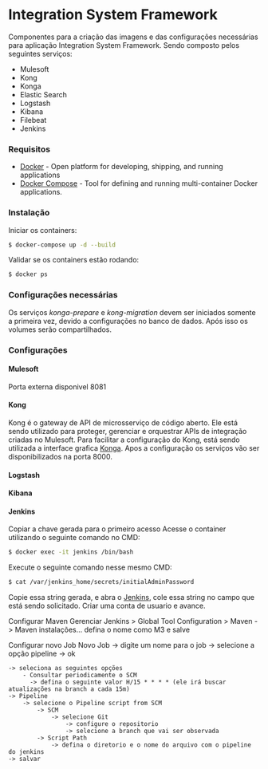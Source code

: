 # Integration System Framework

Componentes para a criação das imagens e das configurações necessárias para aplicação Integration System Framework. 
Sendo composto pelos seguintes serviços:

- Mulesoft
- Kong
- Konga
- Elastic Search
- Logstash
- Kibana
- Filebeat
- Jenkins


### Requisitos
* [Docker] - Open platform for developing, shipping, and running applications
* [Docker Compose] - Tool for defining and running multi-container Docker applications.

### Instalação
Iniciar os containers:
```sh
$ docker-compose up -d --build
```
Validar se os containers estão rodando:
```sh
$ docker ps
```

### Configurações necessárias
Os serviços *konga-prepare* e *kong-migration* devem ser iniciados somente a primeira vez, devido a configurações no banco de dados. Após isso os volumes serão compartilhados.

### Configurações
#### Mulesoft
Porta externa disponivel 8081
#### Kong
Kong é o gateway de API de microsserviço de código aberto. Ele está sendo utilizado para proteger, gerenciar e orquestrar APIs de integração criadas no Mulesoft. Para facilitar a configuração do Kong, está sendo utilizada a interface grafica [Konga]. Apos a configuração os serviços vão ser disponibilizados na porta 8000.
#### Logstash
#### Kibana
#### Jenkins
Copiar a chave gerada para o primeiro acesso
Acesse o container utilizando o seguinte comando no CMD:
```sh
$ docker exec -it jenkins /bin/bash
```
Execute o seguinte comando nesse mesmo CMD:
```sh
$ cat /var/jenkins_home/secrets/initialAdminPassword
```
Copie essa string gerada, e abra o [Jenkins], cole essa string no campo que está sendo solicitado.
Criar uma conta de usuario e avance.

Configurar Maven
Gerenciar Jenkins > Global Tool Configuration > Maven
    -> Maven instalações...
    defina o nome como M3 e salve

Configurar novo Job
Novo Job
    -> digite um nome para o job
    -> selecione a opção pipeline
    -> ok

    -> seleciona as seguintes opções
        - Consultar periodicamente o SCM 
          -> defina o seguinte valor H/15 * * * * (ele irá buscar atualizações na branch a cada 15m)
    -> Pipeline
        -> selecione o Pipeline script from SCM
            -> SCM 
                -> selecione Git
                    -> configure o repositorio
                    -> selecione a branch que vai ser observada
            -> Script Path
                -> defina o diretorio e o nome do arquivo com o pipeline do jenkins
    -> salvar


[Docker]: <https://docs.docker.com/get-docker/>
[Docker Compose]: <https://docs.docker.com/compose/>
[Konga]: <http://localhost:1337/>
[Jenkins]: <http://localhost:8080/>